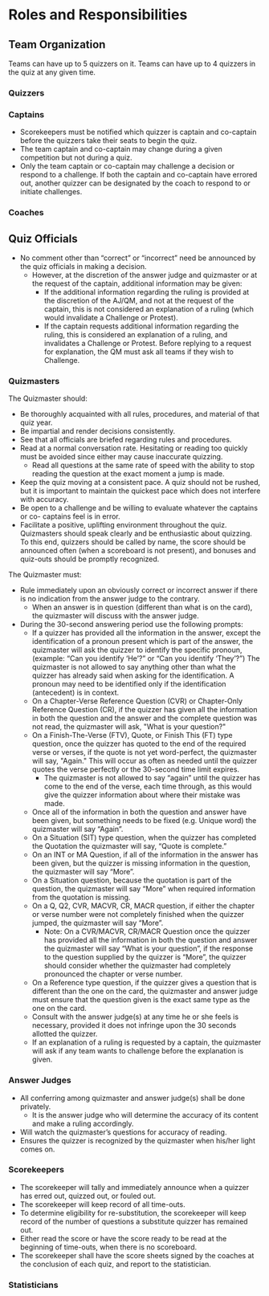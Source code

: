 # Roles and Responsibilities

## Team Organization
Teams can have up to 5 quizzers on it. Teams can have up to 4 quizzers in the quiz at any given time.

### Quizzers

### Captains
- Scorekeepers must be notified which quizzer is captain and co-captain before the quizzers take their seats to begin the quiz.
- The team captain and co-captain may change during a given competition but not during a quiz.
- Only the team captain or co-captain may challenge a decision or respond to a challenge.  If both the captain and co-captain have errored out, another quizzer can be designated by the coach to respond to or initiate challenges.   

### Coaches

## Quiz Officials
- No comment other than “correct” or “incorrect” need be announced by the quiz officials in making a decision.  
    - However, at the discretion of the answer judge and quizmaster or at the request of the captain, additional information may be given:
        - If the additional information regarding the ruling is provided at the discretion of the AJ/QM, and not at the request of the captain, this is not considered an explanation of a ruling (which would invalidate a Challenge or Protest).
        - If the captain requests additional information regarding the ruling, this is considered an explanation of a ruling, and invalidates a Challenge or Protest. Before replying to a request for explanation, the QM must ask all teams if they wish to Challenge.

### Quizmasters
The Quizmaster should: 
- Be thoroughly acquainted with all rules, procedures, and material of that quiz year.
- Be impartial and render decisions consistently.
- See that all officials are briefed regarding rules and procedures.
- Read at a normal conversation rate.  Hesitating or reading too quickly must be avoided since either may cause inaccurate quizzing.
    - Read all questions at the same rate of speed with the ability to stop reading the question at the exact moment a jump is made.
- Keep the quiz moving at a consistent pace.  A quiz should not be rushed, but it is important to maintain the quickest pace which does not interfere with accuracy.
- Be open to a challenge and be willing to evaluate whatever the captains or co- captains feel is in error.
- Facilitate a positive, uplifting environment throughout the quiz.  Quizmasters should speak clearly and be enthusiastic about quizzing. To this end, quizzers should be called by name, the score should be announced often (when a scoreboard is not present), and bonuses and quiz-outs should be promptly recognized.

The Quizmaster must:
- Rule immediately upon an obviously correct or incorrect answer if there is no indication from the answer judge to the contrary. 
    - When an answer is in question (different than what is on the card), the quizmaster will discuss with the answer judge.
- During the 30-second answering period use the following prompts:
    - If a quizzer has provided all the information in the answer, except the identification of a pronoun present which is part of the answer, the quizmaster will ask the quizzer to identify the specific pronoun, (example: “Can you identify ‘He’?” or “Can you identify ‘They’?”) The quizmaster is not allowed to say anything other than what the quizzer has already said when asking for the identification.   A pronoun may need to be identified only if the identification (antecedent) is in context.
    - On a Chapter-Verse Reference Question (CVR) or Chapter-Only Reference Question (CR), if the quizzer has given all the information in both the question and the answer and the complete question was not read, the quizmaster will ask, "What is your question?"
    - On a Finish-The-Verse (FTV), Quote, or Finish This (FT) type question, once the quizzer has quoted to the end of the required verse or verses, if the quote is not yet word-perfect, the quizmaster will say, "Again."  This will occur as often as needed until the quizzer quotes the verse perfectly or the 30-second time limit expires.  
        - The quizmaster is not allowed to say “again” until the quizzer has come to the end of the verse, each time through, as this would give the quizzer information about where their mistake was made.
    - Once all of the information in both the question and answer have been given, but something needs to be fixed (e.g. Unique word) the quizmaster will say “Again”.
    - On a Situation (SIT) type question, when the quizzer has completed the Quotation the quizmaster will say, “Quote is complete.”
    - On an INT or MA Question, if all of the information in the answer has been given, but the quizzer is missing information in the question, the quizmaster will say “More”.
    - On a Situation question, because the quotation is part of the question, the quizmaster will say “More” when required information from the quotation is missing.
    - On a Q, Q2, CVR, MACVR, CR, MACR question, if either the chapter or verse number were not completely finished when the quizzer jumped, the quizmaster will say “More”. 
        - Note: On a CVR/MACVR, CR/MACR Question once the quizzer has provided all the information in both the question and answer the quizmaster will say “What is your question”, if the response to the question supplied by the quizzer is “More”, the quizzer should consider whether the quizmaster had completely pronounced the chapter or verse number. 
    - On a Reference type question, if the quizzer gives a question that is different than the one on the card, the quizmaster and answer judge must ensure that the question given is the exact same type as the one on the card.
    - Consult with the answer judge(s) at any time he or she feels is necessary, provided it does not infringe upon the 30 seconds allotted the quizzer.
    - If an explanation of a ruling is requested by a captain, the quizmaster will ask if any team wants to challenge before the explanation is given.

### Answer Judges
- All conferring among quizmaster and answer judge(s) shall be done privately.
    - It is the answer judge who will determine the accuracy of its content and make a ruling accordingly.
- Will watch the quizmaster’s questions for accuracy of reading.
- Ensures the quizzer is recognized by the quizmaster when his/her light comes on.

### Scorekeepers
- The scorekeeper will tally and immediately announce when a quizzer has erred out, quizzed out, or fouled out.
- The scorekeeper will keep record of all time-outs.
- To determine eligibility for re-substitution, the scorekeeper will keep record of the number of questions a substitute quizzer has remained out. 
- Either read the score or have the score ready to be read at the beginning of time-outs, when there is no scoreboard.
- The scorekeeper shall have the score sheets signed by the coaches at the conclusion of each quiz, and report to the statistician.

### Statisticians

